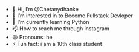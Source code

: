 - 👋 Hi, I’m @Chetanydhanke
- 👀 I’m interested in to Become Fullstack Devloper
- 🌱 I’m currently learning Python
- 📫 How to reach me through instagram
- 😄 Pronouns: he
- ⚡ Fun fact: i am a 10th class student

<!---
Chetanydhanke/Chetanydhanke is a ✨ special ✨ repository because its `README.md` (this file) appears on your GitHub profile.
You can click the Preview link to take a look at your changes.
--->
